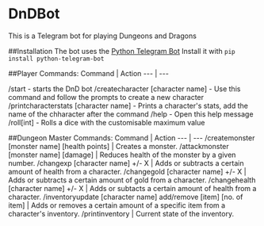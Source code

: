 # DnDBot
This is a Telegram bot for playing Dungeons and Dragons

##Installation
The bot uses the [Python Telegram Bot](https://github.com/python-telegram-bot/python-telegram-bot)
Install it with `pip install python-telegram-bot`

##Player Commands:
Command | Action
--- | --- 

/start - starts the DnD bot
/createcharacter [character name] - Use this command and follow the prompts to create a new character
/printcharacterstats [character name] - Prints a character's stats, add the name of the chharacter after the command
/help - Open this help message
/roll[int] - Rolls a dice with the customisable maximum value

##Dungeon Master Commands:
Command | Action
--- | --- 
/createmonster [monster name] [health points] | Creates a monster.
/attackmonster [monster name] [damage] | Reduces health of the monster by a given number.
/changexp [character name] +/- X | Adds or subtracts a certain amount of health from a character.
/changegold [character name] +/- X | Adds or subtracts a certain amount of gold from a character.
/changehealth [character name] +/- X | Adds or subtacts a certain amount of health from a character.
/inventoryupdate [character name] add/remove [item] [no. of item] | Adds or removes a certain amount of a specific item from a character's inventory.
/printinventory | Current state of the inventory.
